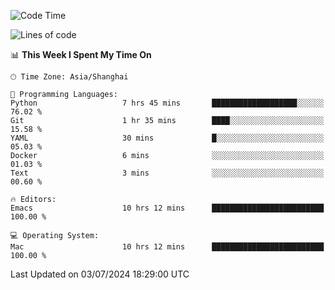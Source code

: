 <!--START_SECTION:waka-->
![Code Time](http://img.shields.io/badge/Code%20Time-2%2C036%20hrs%2042%20mins-blue)

![Lines of code](https://img.shields.io/badge/From%20Hello%20World%20I%27ve%20Written-308.1%20thousand%20lines%20of%20code-blue)

📊 **This Week I Spent My Time On** 

```text
🕑︎ Time Zone: Asia/Shanghai

💬 Programming Languages: 
Python                   7 hrs 45 mins       ███████████████████░░░░░░   76.02 % 
Git                      1 hr 35 mins        ████░░░░░░░░░░░░░░░░░░░░░   15.58 % 
YAML                     30 mins             █░░░░░░░░░░░░░░░░░░░░░░░░   05.03 % 
Docker                   6 mins              ░░░░░░░░░░░░░░░░░░░░░░░░░   01.03 % 
Text                     3 mins              ░░░░░░░░░░░░░░░░░░░░░░░░░   00.60 % 

🔥 Editors: 
Emacs                    10 hrs 12 mins      █████████████████████████   100.00 % 

💻 Operating System: 
Mac                      10 hrs 12 mins      █████████████████████████   100.00 % 
```


 Last Updated on 03/07/2024 18:29:00 UTC
<!--END_SECTION:waka-->
